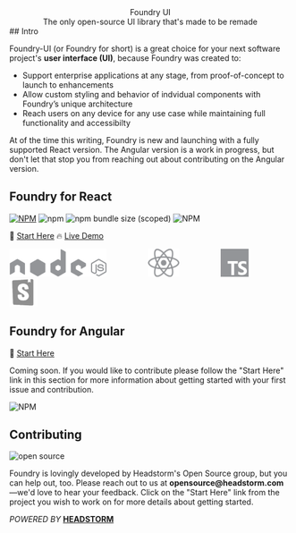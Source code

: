 <div align="center">Foundry UI</div>

<div align='center'>The only open-source UI library that's made to be remade</div>
## Intro

Foundry-UI (or Foundry for short) is a great choice for your next software project's __user interface (UI)__, because Foundry was created to:

* Support enterprise applications at any stage, from proof-of-concept to launch to enhancements
* Allow custom styling and behavior of indvidual components with Foundry’s unique architecture
* Reach users on any device for any use case while maintaining full functionality and accessibilty

At of the time this writing, Foundry is new and launching with a fully supported React version. The Angular version is a work in progress, but don't let that stop you from reaching out about contributing on the Angular version.

## Foundry for React

[![NPM](https://img.shields.io/npm/v/@headstorm/hs-react-ui.svg)](https://www.npmjs.com/package/@headstorm/hs-react-ui) 
![npm](https://img.shields.io/npm/dw/@headstorm/hs-react-ui)
![npm bundle size (scoped)](https://img.shields.io/bundlephobia/min/@headstorm/hs-react-ui)
![NPM](https://img.shields.io/npm/l/@headstorm/hs-react-ui)

📄 [Start Here](https://github.com/Headstorm/rasa-ui/tree/master/packages/hs-react-ui) 
🔥 [Live Demo](https://headstorm.github.io/rasa-ui/)

<img src="./docs/images/nodejs.svg" height="50" style="margin-right: 5em">
<img src="./docs/images/react.svg" height="50" style="margin-right: 5em">
<img src="./docs/images/typescript.svg" height="50" style="margin-right: 5em">
<img src="./docs/images/storybook.png" height="50">

## Foundry for Angular
📄 [Start Here](https://github.com/Headstorm/rasa-ui/tree/master/packages/hs-angular-ui)

Coming soon. If you would like to contribute please follow the "Start Here" link in this section for more information about getting started with your first issue and contribution.

![NPM](https://img.shields.io/npm/l/@headstorm/hs-angular-ui)

## Contributing
![open source](https://img.shields.io/badge/Open%20Source-%E2%9D%A4-red)

Foundry is lovingly developed by Headstorm's Open Source group, but you can help out, too. Please reach out to us at __opensource@headstorm.com__ —we'd love to hear your feedback. Click on the "Start Here" link from the project you wish to work on for more details about getting started.

<!--Find the project board which you want to contribute to. Currently there are two project boards for each front-end library included in hs-ui:

- [rasa-react-ui project board](https://github.com/Headstorm/rasa-ui/projects/1)
- [rasa-angular-ui project board](https://github.com/Headstorm/rasa-ui/projects/2)

As well as a board for overarching issues that don't belong to either package.

- [rasa-ui project board](https://github.com/Headstorm/rasa-ui/projects/3)

Once you're on the board for your library of choice, pick a ticket from the `Priority to do` swim-lane. **Fork and clone** the repository and create a branch for your ticket, with the ticket number prefixing the name of the ticket (i.e. `4-publish-package-to-npm`). When making commits, be sure to prefix your commit messages with the ticket number, like so: `#4 Updating package.json to make the package public`. Once you've made a commit it should automatically be moved to the `In progress` swim-lane, and then moved to `Needs review` once a PR is made.-->

*POWERED BY*  [ __HEADSTORM__](http://www.headstorm.com)
